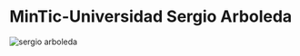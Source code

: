 # MinTic-Universidad Sergio Arboleda
![sergio arboleda](https://user-images.githubusercontent.com/85587286/184520168-a1a7f3eb-6c4c-458c-b1ea-170ae6343cac.png)
